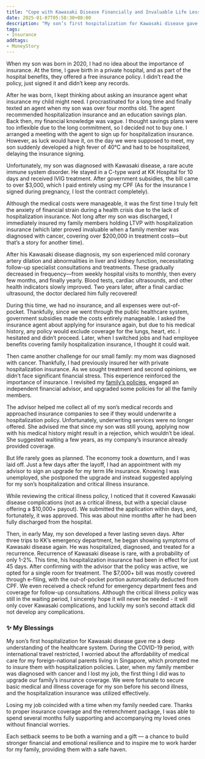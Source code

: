 ```yaml
---
title: "Cope with Kawasaki Disease Financially and Invaluable Life Lessons"
date: 2025-01-07T05:58:30+08:00
description: "My son’s first hospitalization for Kawasaki disease gave me a deep understanding of the healthcare system. During the COVID-19 period, with international travel restricted, I worried about the affordability of medical care for my foreign-national parents living in Singapore, which prompted me to insure them with hospitalization policies. Later, when my family member was diagnosed with cancer and I lost my job, the first thing I did was to upgrade our family’s insurance coverage. "
tags:
- Insurance
addtags:
- MoneyStory
---
```


When my son was born in 2020, I had no idea about the importance of insurance. At the time, I gave birth in a private hospital, and as part of the hospital benefits, they offered a free insurance policy. I didn’t read the policy, just signed it and didn’t keep any records.

After he was born, I kept thinking about asking an insurance agent what insurance my child might need. I procrastinated for a long time and finally texted an agent when my son was over four months old. The agent recommended hospitalization insurance and an education savings plan. Back then, my financial knowledge was vague. I thought savings plans were too inflexible due to the long commitment, so I decided not to buy one. I arranged a meeting with the agent to sign up for hospitalization insurance. However, as luck would have it, on the day we were supposed to meet, my son suddenly developed a high fever of 40°C and had to be hospitalized, delaying the insurance signing.

Unfortunately, my son was diagnosed with Kawasaki disease, a rare acute immune system disorder. He stayed in a C-type ward at KK Hospital for 10 days and received IVIG treatment. After government subsidies, the bill came to over $3,000, which I paid entirely using my CPF (As for the insurance I signed during pregnancy, I lost the contract completely). 

Although the medical costs were manageable, it was the first time I truly felt the anxiety of financial strain during a health crisis due to the lack of hospitalization insurance. Not long after my son was discharged, I immediately insured my family members holding LTVP with hospitalization insurance (which later proved invaluable when a family member was diagnosed with cancer, covering over $200,000 in treatment costs—but that’s a story for another time).

After his Kawasaki disease diagnosis, my son experienced mild coronary artery dilation and abnormalities in liver and kidney function, necessitating follow-up specialist consultations and treatments. These gradually decreased in frequency—from weekly hospital visits to monthly, then every few months, and finally yearly. Blood tests, cardiac ultrasounds, and other health indicators slowly improved. Two years later, after a final cardiac ultrasound, the doctor declared him fully recovered!  

During this time, we had no insurance, and all expenses were out-of-pocket. Thankfully, since we went through the public healthcare system, government subsidies made the costs entirely manageable. I asked the insurance agent about applying for insurance again, but due to his medical history, any policy would exclude coverage for the lungs, heart, etc. I hesitated and didn’t proceed. Later, when I switched jobs and had employee benefits covering family hospitalization insurance, I thought it could wait.

Then came another challenge for our small family: my mom was diagnosed with cancer. Thankfully, I had previously insured her with private hospitalization insurance. As we sought treatment and second opinions, we didn’t face significant financial stress. This experience reinforced the importance of insurance. I revisited my [family’s policies](/posts/family-insurance-planning/), engaged an independent financial advisor, and upgraded some policies for all the family members.

The advisor helped me collect all of my son’s medical records and approached insurance companies to see if they would underwrite a hospitalization policy. Unfortunately, underwriting services were no longer offered. She advised me that since my son was still young, applying now with his medical history might result in a rejection, which wouldn’t be ideal. She suggested waiting a few years, as my company’s insurance already provided coverage.

But life rarely goes as planned. The economy took a downturn, and I was laid off. Just a few days after the layoff, I had an appointment with my advisor to sign an upgrade for my term life insurance. Knowing I was unemployed, she postponed the upgrade and instead suggested applying for my son’s hospitalization and critical illness insurance.

While reviewing the critical illness policy, I noticed that it covered Kawasaki disease complications (not as a critical illness, but with a special clause offering a $10,000+ payout). We submitted the application within days, and, fortunately, it was approved. This was about nine months after he had been fully discharged from the hospital.

Then, in early May, my son developed a fever lasting seven days. After three trips to KK’s emergency department, he began showing symptoms of Kawasaki disease again. He was hospitalized, diagnosed, and treated for a recurrence. Recurrence of Kawasaki disease is rare, with a probability of only 1-2%. This time, his hospitalization insurance had been in effect for just 45 days. After confirming with the advisor that the policy was active, we opted for a single room for treatment. The $7,000+ bill was mostly covered through e-filing, with the out-of-pocket portion automatically deducted from CPF. We even received a check refund for emergency department fees and coverage for follow-up consultations. Although the critical illness policy was still in the waiting period, I sincerely hope it will never be needed - it will only cover Kawasaki complications, and luckily my son’s second attack did not develop any complications.

### ✨ My Blessings

My son’s first hospitalization for Kawasaki disease gave me a deep understanding of the healthcare system. During the COVID-19 period, with international travel restricted, I worried about the affordability of medical care for my foreign-national parents living in Singapore, which prompted me to insure them with hospitalization policies. Later, when my family member was diagnosed with cancer and I lost my job, the first thing I did was to upgrade our family’s insurance coverage. We were fortunate to secure basic medical and illness coverage for my son before his second illness, and the hospitalization insurance was utilized effectively.

Losing my job coincided with a time when my family needed care. Thanks to proper insurance coverage and the retrenchment package, I was able to spend several months fully supporting and accompanying my loved ones without financial worries.  

Each setback seems to be both a warning and a gift — a chance to build stronger financial and emotional resilience and to inspire me to work harder for my family, providing them with a safe haven.
